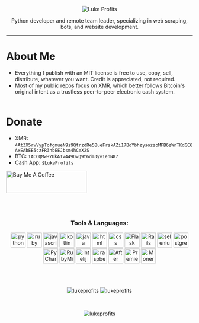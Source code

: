 <p align="center">
  <img src="https://www.lukeprofits.com/cdn/shop/files/LOGO_WHITE.png" alt="Luke Profits"/>
  <p align="center">Python developer and remote team leader, specializing in web scraping, bots, and website development.</p>
  <hr>
</p>

<!-- info about me -->
# About Me
- Everything I publish with an MIT license is free to use, copy, sell, distribute, whatever you want. Credit is appreciated, not required. 
- Most of my public repos focus on XMR, which better follows Bitcoin's original intent as a trustless peer-to-peer electronic cash system.
<br><br>


# Donate

- XMR: `4At3X5rvVypTofgmueN9s9QtrzdRe5BueFrskAZi17BoYbhzysozzoMFB6zWnTKdGC6AxEAbEE5czFR3hbEEJbsm4hCeX2S`
- BTC: `1ACCQMwHYUkA1v449DvQ9t6dm3yv1enN87`
- Cash App: `$LukeProfits`
<!--- BCH: `1ACCQMwHYUkA1v449DvQ9t6dm3yv1enN87`-->
<!--- LTC: ``-->
<!--- ETH: ``-->
<a href="https://www.buymeacoffee.com/lukeprofits" target="_blank">
  <img src="https://cdn.buymeacoffee.com/buttons/v2/default-yellow.png" alt="Buy Me A Coffee" style="height: 60px !important;width: 217px !important;">
</a>

 <br><br>

 
<!-- Languages -->
<h3 align="center">Tools & Languages:</h3>
<p align="center">
<a href="https://python.org/" target="_blank"> <img src="https://cdn.jsdelivr.net/gh/devicons/devicon/icons/python/python-original.svg" alt="python" width="40" height="40"/></a>
<a href="https://pragmaticstudio.com/alumni/lukeprofits" target="_blank"> <img src="https://cdn.jsdelivr.net/gh/devicons/devicon@latest/icons/ruby/ruby-plain-wordmark.svg" alt="ruby" width="40" height="40"/></a>
<a href="https://www.javascript.com/" target="_blank"> <img src="https://cdn.jsdelivr.net/gh/devicons/devicon/icons/javascript/javascript-original.svg" alt="javascript" width="40" height="40"/></a> 
<a href="https://kotlinlang.org/" target="_blank"> <img src="https://cdn.jsdelivr.net/gh/devicons/devicon/icons/kotlin/kotlin-original.svg" alt="kotlin" width="40" height="40"/></a>
<a href="https://www.java.com/en/" target="_blank"> <img src="https://cdn.jsdelivr.net/gh/devicons/devicon@latest/icons/java/java-original-wordmark.svg" alt="java" width="40" height="40"/></a> 
<a href="https://en.wikipedia.org/wiki/HTML" target="_blank"> <img src="https://upload.wikimedia.org/wikipedia/commons/thumb/3/38/HTML5_Badge.svg/1024px-HTML5_Badge.svg.png" alt="html" width="40" height="40"/></a> 
<a href="https://en.wikipedia.org/wiki/CSS" target="_blank"> <img src="https://upload.wikimedia.org/wikipedia/commons/thumb/6/62/CSS3_logo.svg/800px-CSS3_logo.svg.png" alt="css" width="40" height="40"/></a>  
<a href="https://flask.palletsprojects.com/en/3.0.x/" target="_blank"> <img src="https://cdn.iconscout.com/icon/free/png-256/free-flask-51-285137.png" alt="Flask" width="40" height="40"/></a>
<a href="https://rubyonrails.org/" target="_blank"> <img src="https://cdn.jsdelivr.net/gh/devicons/devicon@latest/icons/rails/rails-plain-wordmark.svg" alt="Rails" width="40" height="40"/></a>  
<a href="https://www.selenium.dev/" target="_blank"> <img src="https://seeklogo.com/images/S/selenium-logo-A1B53CEFB0-seeklogo.com.png" alt="selenium" width="40" height="40"/></a> 
<a href="https://www.postgresql.org/" target="_blank"> <img src="https://cdn.jsdelivr.net/gh/devicons/devicon/icons/postgresql/postgresql-original.svg" alt="postgres" width="40" height="40"/></a> 
<a href="https://www.jetbrains.com/pycharm/download/" target="_blank"> <img src="https://upload.wikimedia.org/wikipedia/commons/thumb/1/1d/PyCharm_Icon.svg/1200px-PyCharm_Icon.svg.png" alt="PyCharm" width="40" height="40"/></a>
<a href="https://www.jetbrains.com/ruby/download/" target="_blank"> <img src="https://upload.wikimedia.org/wikipedia/commons/thumb/9/95/RubyMine_Icon.svg/1024px-RubyMine_Icon.svg.png" alt="RubyMine" width="40" height="40"/></a> 
<a href="https://www.jetbrains.com/idea/download/" target="_blank"> <img src="https://upload.wikimedia.org/wikipedia/commons/thumb/9/9c/IntelliJ_IDEA_Icon.svg/2048px-IntelliJ_IDEA_Icon.svg.png" alt="Intelij" width="40" height="40"/></a>
<a href="https://www.raspberrypi.com/" target="_blank"> <img src="https://cdn.jsdelivr.net/gh/devicons/devicon/icons/raspberrypi/raspberrypi-original.svg" alt="raspberrypi" width="40" height="40"/></a>  
<a href="https://www.adobe.com/products/aftereffects.html" target="_blank"> <img src="https://cdn.jsdelivr.net/gh/devicons/devicon/icons/aftereffects/aftereffects-original.svg" alt="After Effects" width="40" height="40"/></a>
<a href="https://www.adobe.com/products/premiere.html" target="_blank"> <img src="https://cdn.jsdelivr.net/gh/devicons/devicon/icons/premierepro/premierepro-original.svg" alt="Premiere Pro" width="40" height="40"/></a>
<a href="https://www.getmonero.org/" target="_blank"> <img src="https://cryptologos.cc/logos/monero-xmr-logo.svg" alt="Monero" width="40" height="40"/></a> 
</p>

<br><br>
<!-- stats -->
<p align="center">
  <img src="https://github-readme-stats.vercel.app/api/top-langs?username=lukeprofits&theme=dark&count_private=true&locale=en&layout=compact" alt="lukeprofits" />
  <img src="https://github-readme-stats.vercel.app/api/?username=lukeprofits&theme=dark&show_icons=true&count_private=true&layout=compact" alt="lukeprofits">
</p>

</br>
<!-- <p></p>

<!-- <p>&nbsp;<img align="center" src="https://github-readme-stats.vercel.app/api?username=lukeprofits&show_icons=true&locale=en" alt="lukeprofits" /></p>-->

<!-- view counter -->
<p align="center"> <img src="https://komarev.com/ghpvc/?username=lukeprofits&label=Profile%20views&color=000000&style=flat" alt="lukeprofits"></p>
